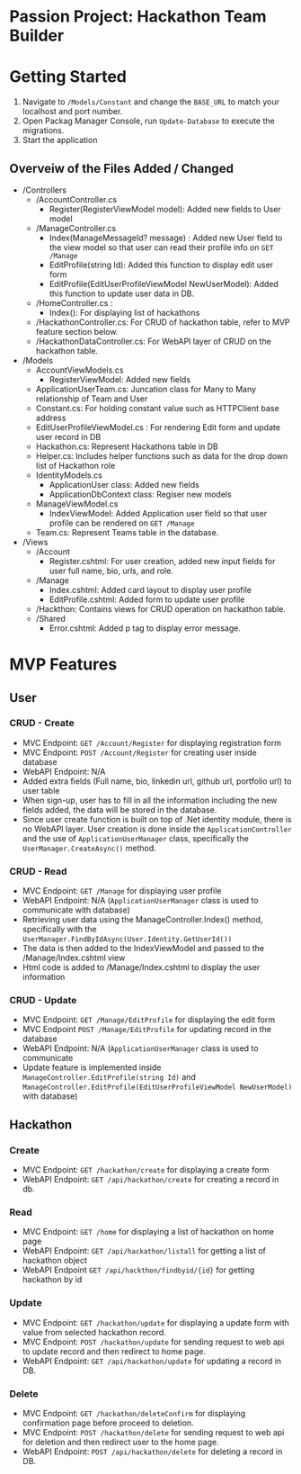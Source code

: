 # Passion Project: Hackathon Team Builder

# Getting Started
1. Navigate to `/Models/Constant` and change the `BASE_URL` to match your localhost and port number.
2. Open Packag Manager Console, run `Update-Database` to execute the migrations.
3. Start the application

## Overveiw of the Files Added / Changed

- /Controllers
	- /AccountController.cs
		- Register(RegisterViewModel model): Added new fields to User model
	- /ManageController.cs
		- Index(ManageMessageId? message) : Added new User field to the view model so that user can read their profile info on `GET /Manage`
		- EditProfile(string Id): Added this function to display edit user form
		- EditProfile(EditUserProfileViewModel NewUserModel): Added this function to update user data in DB.
	- /HomeController.cs : 
		- Index(): For displaying list of hackathons
	- /HackathonController.cs: For CRUD of hackathon table, refer to MVP feature section below.
	- /HackathonDataController.cs: For WebAPI layer of CRUD on the hackathon table.
- /Models
	- AccountViewModels.cs
		- RegisterViewModel: Added new fields
	- ApplicationUserTeam.cs: Juncation class for Many to Many relationship of Team and User
	- Constant.cs: For holding constant value such as HTTPClient base address
	- EditUserProfileViewModel.cs : For rendering Edit form and update user record in DB
	- Hackathon.cs: Represent Hackathons table in DB
	- Helper.cs: Includes helper functions such as data for the drop down list of Hackathon role
	- IdentityModels.cs
		- ApplicationUser class: Added new fields
		- ApplicationDbContext class: Regiser new models
	- ManageViewModel.cs
		- IndexViewModel: Added Application user field so that user profile can be rendered on `GET /Manage`
	- Team.cs: Represent Teams table in the database.
- /Views
	- /Account
		- Register.cshtml: For user creation, added new input fields for user full name, bio, urls, and role.
	- /Manage
		- Index.cshtml: Added card layout to display user profile
		- EditProfile.cshtml: Added form to update user profile
	- /Hackthon: Contains views for CRUD operation on hackathon table.
	- /Shared
		- Error.cshtml: Added p tag to display error message.

# MVP Features

## User
### CRUD - Create

- MVC Endpoint: `GET /Account/Register` for displaying registration form
- MVC Endpoint: `POST /Account/Register` for creating user inside database
- WebAPI Endpoint: N/A
- Added extra fields (Full name, bio, linkedin url, github url, portfolio url) to user table
- When sign-up, user has to fill in all the information including the new fields added, the data will be stored in the database.
- Since user create function is built on top of .Net identity module, there is no WebAPI layer. User creation is done inside the `ApplicationController`
  and the use of `ApplicationUserManager` class, specifically the `UserManager.CreateAsync()` method.


### CRUD - Read
- MVC Endpoint: `GET /Manage` for displaying user profile
- WebAPI Endpoint: N/A (`ApplicationUserManager` class is used to communicate with database)
- Retrieving user data using the ManageController.Index() method, specifically with the `UserManager.FindByIdAsync(User.Identity.GetUserId())`
- The data is then added to the IndexViewModel and passed to the /Manage/Index.cshtml view
- Html code is added to /Manage/Index.cshtml to display the user information

### CRUD - Update
- MVC Endpoint: `GET /Manage/EditProfile` for displaying the edit form
- MVC Endpoint `POST /Manage/EditProfile` for updating record in the database
- WebAPI Endpoint: N/A (`ApplicationUserManager` class is used to communicate
- Update feature is implemented inside `ManageController.EditProfile(string Id)` and `ManageController.EditProfile(EditUserProfileViewModel NewUserModel)`
 with database)

## Hackathon

### Create
- MVC Endpoint: `GET /hackathon/create` for displaying a create form
- WebAPI Endpoint: `GET /api/hackathon/create` for creating a record in db.


### Read
- MVC Endpoint: `GET /home` for displaying a list of hackathon on home page
- WebAPI Endpoint: `GET /api/hackathon/listall` for getting a list of hackathon object
- WebAPI Endpoint `GET /api/hackthon/findbyid/{id}` for getting hackathon by id

### Update
- MVC Endpoint: `GET /hackathon/update` for displaying a update form with value from selected hackathon record.
- MVC Endpoint: `POST /hackathon/update` for sending request to web api to update record and then redirect to home page.
- WebAPI Endpoint: `GET /api/hackathon/update` for updating a record in DB.

### Delete
- MVC Endpoint: `GET /hackathon/deleteConfirm` for displaying confirmation page before proceed to deletion.
- MVC Endpoint: `POST /hackathon/delete` for sending request to web api for deletion and then redirect user to the home page.
- WebAPI Endpoint: `POST /api/hackathon/delete` for deleting a record in DB.